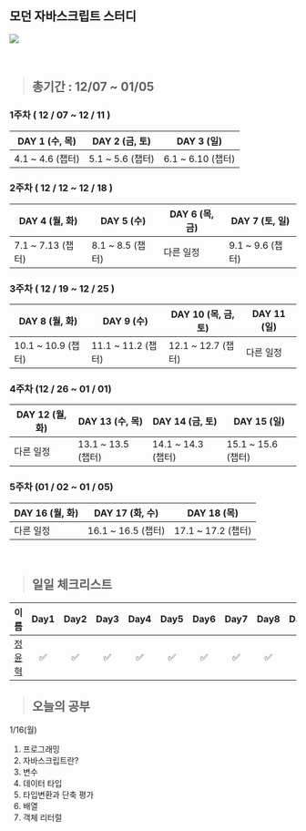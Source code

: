 ## 모던 자바스크립트 스터디

![](https://user-images.githubusercontent.com/76567238/204139061-a7735816-bc1e-4eae-991a-1a67e39b91e2.png)

<br/>

> ## 총기간 : 12/07 ~ 01/05

### 1주차 ( 12 / 07 ~ 12 / 11 )

| DAY 1 (수, 목)   | DAY 2 (금, 토)   | DAY 3 (일)        |
| ---------------- | ---------------- | ----------------- |
| 4.1 ~ 4.6 (챕터) | 5.1 ~ 5.6 (챕터) | 6.1 ~ 6.10 (챕터) |

### 2주차 ( 12 / 12 ~ 12 / 18 )

| DAY 4 (월, 화)    | DAY 5 (수)       | DAY 6 (목, 금) | DAY 7 (토, 일)   |
| ----------------- | ---------------- | -------------- | ---------------- |
| 7.1 ~ 7.13 (챕터) | 8.1 ~ 8.5 (챕터) | 다른 일정      | 9.1 ~ 9.6 (챕터) |

### 3주차 ( 12 / 19 ~ 12 / 25 )

| DAY 8 (월, 화)     | DAY 9 (수)         | DAY 10 (목, 금, 토) | DAY 11 (일) |
| ------------------ | ------------------ | ------------------- | ----------- |
| 10.1 ~ 10.9 (챕터) | 11.1 ~ 11.2 (챕터) | 12.1 ~ 12.7 (챕터)  | 다른 일정   |

### 4주차 (12 / 26 ~ 01 / 01)

| DAY 12 (월, 화) | DAY 13 (수, 목)    | DAY 14 (금, 토)    | DAY 15 (일)        |
| --------------- | ------------------ | ------------------ | ------------------ |
| 다른 일정       | 13.1 ~ 13.5 (챕터) | 14.1 ~ 14.3 (챕터) | 15.1 ~ 15.6 (챕터) |

### 5주차 (01 / 02 ~ 01 / 05)

| DAY 16 (월, 화) | DAY 17 (화, 수)    | DAY 18 (목)        |
| --------------- | ------------------ | ------------------ |
| 다른 일정       | 16.1 ~ 16.5 (챕터) | 17.1 ~ 17.2 (챕터) |

<br/>

> ## 일일 체크리스트

| 이름                                                 | Day1 | Day2 | Day3 | Day4 | Day5 | Day6 | Day7 | Day8 | Day9 | Day10 | Day11 | Day12 | Day13 | Day14 | Day15 | Day16 | Day17 | Day18 |
| ---------------------------------------------------- | :--: | :--: | :--: | :--: | :--: | :--: | :--: | :--: | :--: | :---: | :---: | :---: | :---: | :---: | :---: | ----- | ----- | ----- |
| <center>[정윤혁](https://github.com/hyukzz)</center> |  ✅  |  ✅  |  ✅  |  ✅  |  ✅  |  ✅  |  ✅  |  ✅  |  ✅  |  ✅   |  ✅   |  ✅   |  ✅   |  ✅   |  ✅   | ✅    |

> ## 오늘의 공부

1/16(월)

1. 프로그래밍
2. 자바스크립트란?
3. 변수
4. 데이터 타입
5. 타입변환과 단축 평가
6. 배열
7. 객체 리터럴
